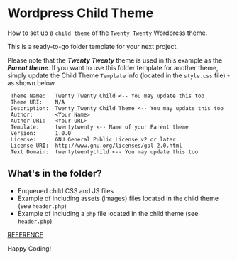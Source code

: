 
#  Wordpress Child Theme

How to set up a `child theme` of the `Twenty Twenty` Wordpress theme.

This is a ready-to-go folder template for your next project. 

Please note that the ***Twenty Twenty*** theme is used in this example as the ***Parent theme***. If you want to use this folder template for another theme, simply update the Child Theme `Template` info (located in the `style.css` file) - as shown below


     Theme Name:   Twenty Twenty Child <-- You may update this too
     Theme URI:    N/A
     Description:  Twenty Twenty Child Theme <-- You may update this too
     Author:       <Your Name>
     Author URI:   <Your URL>
     Template:     twentytwenty <-- Name of your Parent theme
     Version:      1.0.0
     License:      GNU General Public License v2 or later
     License URI:  http://www.gnu.org/licenses/gpl-2.0.html
     Text Domain:  twentytwentychild <-- You may update this too
     



## **What's in the folder?**
 
 - Enqueued child CSS and JS files
 - Example of including assets (images) files located in the child theme (see `header.php`)
 - Example of including a `php` file located in the child theme (see `header.php`)
 
[REFERENCE](https://developer.wordpress.org/themes/advanced-topics/child-themes/) 

Happy Coding!
